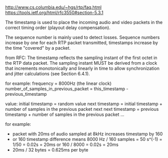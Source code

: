http://www.cs.columbia.edu/~hgs/rtp/faq.html
https://tools.ietf.org/html/rfc3550#section-5.3.1

The timestamp is used to place the incoming audio and video packets in the correct timing order
(playout delay compensation).

The sequence number is mainly used to detect losses. Sequence numbers increase by one for each
RTP packet transmitted, timestamps increase by the time "covered" by a packet. 

from RFC:
      The timestamp reflects the sampling instant of the first octet in
      the RTP data packet.  The sampling instant MUST be derived from a
      clock that increments monotonically and linearly in time to allow
      synchronization and jitter calculations (see Section 6.4.1).

for example:
  frequency = 8000Hz  (the linear clock)
  number_of_samples_in_previous_packet = this_timestamp - previous_timestamp

value:
  initial timestamp = random value
  next timestamp = initial timestamp + number of samples in the previous packet
  next next timestamp = previous timestamp + number of samples in the previous packet
  ...

for example:
  - packet with 20ms of audio sampled at 8kHz increases timestamp by 160
  - or 160 timestamp difference means 8000 Hz / 160 samples = 50 s^(-1) = 1/50 = 0.02s = 20ms
    or 160 / 8000 = 0.02s = 20ms
  - 20ms / 32 bytes = 0.625ms per byte
    


